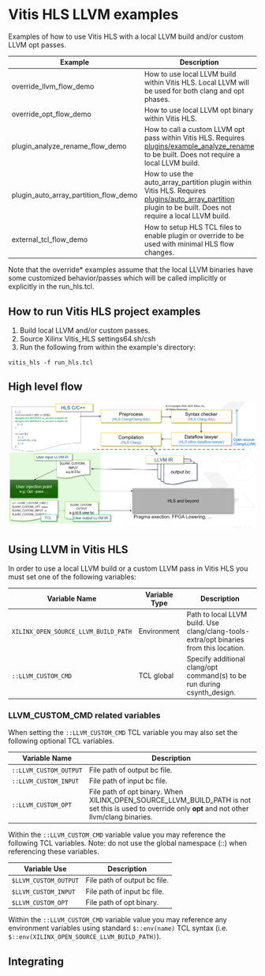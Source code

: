 # Vitis HLS LLVM examples

Examples of how to use Vitis HLS with a local LLVM build and/or custom LLVM opt passes.

Example | Description      
--------|------------------
override_llvm_flow_demo | How to use local LLVM build within Vitis HLS.  Local LLVM will be used for both clang and opt phases.
override_opt_flow_demo | How to use local LLVM opt binary within Vitis HLS.  
plugin_analyze_rename_flow_demo | How to call a custom LLVM opt pass within Vitis HLS.  Requires [plugins/example_analyze_rename](../plugins/example_analyze_rename) to be built.  Does not require a local LLVM build.
plugin_auto_array_partition_flow_demo | How to use the auto_array_partition plugin within Vitis HLS.  Requires [plugins/auto_array_partition](../plugins/auto_array_partition) plugin to be built.  Does not require a local LLVM build.
external_tcl_flow_demo | How to setup HLS TCL files to enable plugin or override to be used with minimal HLS flow changes.

Note that the override\* examples assume that the local LLVM binaries have some customized behavior/passes which will be called implicitly or explicitly in the run_hls.tcl.


## How to run Vitis HLS project examples
1. Build local LLVM and/or custom passes.
2. Source Xilinx Vitis_HLS settings64.sh/csh 
3. Run the following from within the example's directory:
```
vitis_hls -f run_hls.tcl
```


## High level flow
![Image of Vitis HLS flow](high-level-inject-flow.png "")

## Using LLVM in Vitis HLS
In order to use a local LLVM build or a custom LLVM pass in Vitis HLS you must set one of the following variables:

Variable Name                      | Variable Type | Description      
-----------------------------------|---------------|------------------
`XILINX_OPEN_SOURCE_LLVM_BUILD_PATH` | Environment   | Path to local LLVM build. Use clang/clang-tools-extra/opt binaries from this location.
`::LLVM_CUSTOM_CMD`                  | TCL global    | Specify additional clang/opt command(s) to be run during csynth_design.


### LLVM_CUSTOM_CMD related variables
When setting the `::LLVM_CUSTOM_CMD` TCL variable you may also set the following optional TCL variables.

Variable Name        | Description      
---------------------|------------------
`::LLVM_CUSTOM_OUTPUT` | File path of output bc file.
`::LLVM_CUSTOM_INPUT`  | File path of input bc file.
`::LLVM_CUSTOM_OPT`    | File path of opt binary. When XILINX_OPEN_SOURCE_LLVM_BUILD_PATH is not set this is used to override only **opt** and not other llvm/clang binaries.


Within the `::LLVM_CUSTOM_CMD` variable value you may reference the following TCL variables.
Note: do not use the global namespace (::) when referencing these variables.

Variable Use        | Description      
--------------------|------------------
`$LLVM_CUSTOM_OUTPUT` | File path of output bc file.
`$LLVM_CUSTOM_INPUT`  | File path of input bc file.
`$LLVM_CUSTOM_OPT`    | File path of opt binary.

Within the `::LLVM_CUSTOM_CMD` variable value you may reference any environment variables using standard `$::env(name)` TCL syntax (i.e. `$::env(XILINX_OPEN_SOURCE_LLVM_BUILD_PATH)`).



## Integrating  
